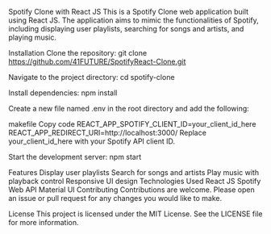Spotify Clone with React JS
This is a Spotify Clone web application built using React JS. The application aims to mimic the functionalities of Spotify, including displaying user playlists, searching for songs and artists, and playing music.

Installation
Clone the repository: git clone https://github.com/41FUTURE/SpotifyReact-Clone.git

Navigate to the project directory: cd spotify-clone

Install dependencies: npm install

Create a new file named .env in the root directory and add the following:

makefile
Copy code
REACT_APP_SPOTIFY_CLIENT_ID=your_client_id_here
REACT_APP_REDIRECT_URI=http://localhost:3000/
Replace your_client_id_here with your Spotify API client ID.

Start the development server: npm start

Features
Display user playlists
Search for songs and artists
Play music with playback control
Responsive UI design
Technologies Used
React JS
Spotify Web API
Material UI
Contributing
Contributions are welcome. Please open an issue or pull request for any changes you would like to make.

License
This project is licensed under the MIT License. See the LICENSE file for more information.
